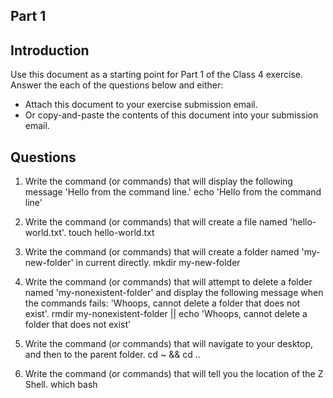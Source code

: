 ## Part 1

## Introduction
Use this document as a starting point for Part 1 of the Class 4 exercise. Answer the each of the questions below and either:
  - Attach this document to your exercise submission email.
  - Or copy-and-paste the contents of this document into your submission email.

## Questions
1. Write the command (or commands) that will display the following message 'Hello from the command line.'
echo 'Hello from the command line'
2. Write the command (or commands) that will create a file named 'hello-world.txt'.
touch hello-world.txt

3. Write the command (or commands) that will create a folder named 'my-new-folder' in current directly.
mkdir my-new-folder

4. Write the command (or commands) that will attempt to delete a folder named 'my-nonexistent-folder' and display the following message when the commands fails: 'Whoops, cannot delete a folder that does not exist'.
rmdir my-nonexistent-folder || echo 'Whoops, cannot delete a folder that does not exist'

5. Write the command (or commands) that will navigate to your desktop, and then to the parent folder.
cd ~ && cd ..

6. Write the command (or commands) that will tell you the location of the Z Shell.
which bash 

